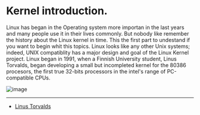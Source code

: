 Kernel introduction.
================================================================================
Linux has began in the Operating system more importan in the last years and many people use it in their lives commonly.
But nobody like remember the history about the Linux kernel in time.
This the first part to undestand if you want to begin whit this topics.
Linux looks like any other Unix systems; indeed, UNIX compatiblity has a major design and goal of the Linux Kernel project.
Linux began in 1991, when a Finnish University student, Linus Torvalds, began developing a small but incompleted kernel for the 80386 procesors, the first true 32-bits processors in the intel's range of PC-compatible CPUs.

![image](https://lh4.googleusercontent.com/-Y_ESIDYRHpk/AAAAAAAAAAI/AAAAAAAAQtI/GsbYt_CjQmI/photo.jpg)


--------------------------------------------------------------------------------

* [Linus Torvalds](http://es.wikipedia.org/wiki/Linus_Torvalds)

